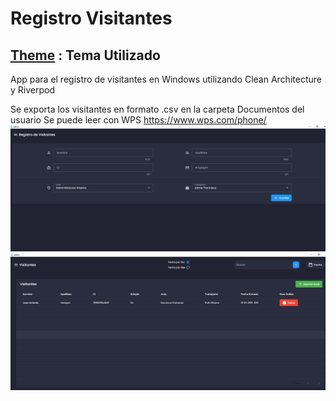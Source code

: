 # Registro Visitantes
<!-- ALL-CONTRIBUTORS-BADGE:START - Do not remove or modify this section -->
<!-- ALL-CONTRIBUTORS-BADGE:END -->

## [Theme](https://abuanwar072.github.io/Flutter-Responsive-Admin-Panel-or-Dashboard/#/) : Tema Utilizado




App para el registro de visitantes en Windows utilizando Clean Architecture y Riverpod

Se exporta los visitantes en formato .csv en la carpeta Documentos del usuario
Se puede leer con WPS https://www.wps.com/phone/
![Image text](https://github.com/MedinaVla/Registro-Visitantes/blob/main/Registro_visitante1.png)
![Image text](https://github.com/MedinaVla/Registro-Visitantes/blob/main/Registro_visitante2.png) 
